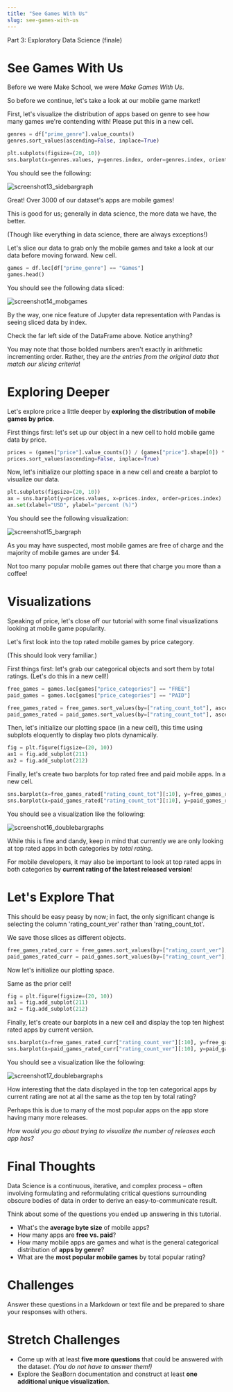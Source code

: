 ```yaml
---
title: "See Games With Us"
slug: see-games-with-us
---
```


Part 3: Exploratory Data Science (finale)

# See Games With Us

Before we were Make School, we were *Make Games With Us*.

So before we continue, let's take a look at our mobile game market!

First, let's visualize the distribution of apps based on genre to see how many games we're contending with! Please put this in a new cell.

```py
genres = df["prime_genre"].value_counts()
genres.sort_values(ascending=False, inplace=True)

plt.subplots(figsize=(20, 10))
sns.barplot(x=genres.values, y=genres.index, order=genres.index, orient="h")
```

You should see the following:

![screenshot13_sidebargraph](../media/screenshot13_sidebargraph.png?raw=true)

Great! Over 3000 of our dataset's apps are mobile games!

This is good for us; generally in data science, the more data we have, the better.

(Though like everything in data science, there are always exceptions!)

Let's slice our data to grab only the mobile games and take a look at our data before moving forward. New cell.

```py
games = df.loc[df["prime_genre"] == "Games"]
games.head()
```

You should see the following data sliced:

![screenshot14_mobgames](../media/screenshot14_mobgames.png?raw=true)

By the way, one nice feature of Jupyter data representation with Pandas is seeing sliced data by index.

Check the far left side of the DataFrame above. Notice anything?

You may note that those bolded numbers aren't exactly in arithmetic incrementing order. Rather, they are *the entries from the original data that match our slicing criteria*!

# Exploring Deeper

Let's explore price a little deeper by **exploring the distribution of mobile games by price**.

First things first: let's set up our object in a new cell to hold mobile game data by price.

```py
prices = (games["price"].value_counts()) / (games["price"].shape[0]) * 100
prices.sort_values(ascending=False, inplace=True)
```

Now, let's initialize our plotting space in a new cell and create a barplot to visualize our data.

```py
plt.subplots(figsize=(20, 10))
ax = sns.barplot(y=prices.values, x=prices.index, order=prices.index)
ax.set(xlabel="USD", ylabel="percent (%)")
```

You should see the following visualization:

![screenshot15_bargraph](../media/screenshot15_bargraph.png?raw=true)

As you may have suspected, most mobile games are free of charge and the majority of mobile games are under $4.

Not too many popular mobile games out there that charge you more than a coffee!

# Visualizations

Speaking of price, let's close off our tutorial with some final visualizations looking at mobile game popularity.

Let's first look into the top rated mobile games by price category.

(This should look very familiar.)

First things first: let's grab our categorical objects and sort them by total ratings. (Let's do this in a new cell!)

```py
free_games = games.loc[games["price_categories"] == "FREE"]
paid_games = games.loc[games["price_categories"] == "PAID"]

free_games_rated = free_games.sort_values(by=["rating_count_tot"], ascending=False)
paid_games_rated = paid_games.sort_values(by=["rating_count_tot"], ascending=False)
```

Then, let's initialize our plotting space (in a new cell), this time using subplots eloquently to display two plots dynamically.

```py
fig = plt.figure(figsize=(20, 10))
ax1 = fig.add_subplot(211)
ax2 = fig.add_subplot(212)
```

Finally, let's create two barplots for top rated free and paid mobile apps. In a new cell.

```py
sns.barplot(x=free_games_rated["rating_count_tot"][:10], y=free_games_rated["track_name"][:10], ax=ax1)
sns.barplot(x=paid_games_rated["rating_count_tot"][:10], y=paid_games_rated["track_name"][:10], ax=ax2)
```

You should see a visualization like the following:

![screenshot16_doublebargraphs](../media/screenshot16_doublebargraphs.png?raw=true)

While this is fine and dandy, keep in mind that currently we are only looking at top rated apps in both categories by *total rating*.

For mobile developers, it may also be important to look at top rated apps in both categories by **current rating of the latest released version**!

# Let's Explore That

This should be easy peasy by now; in fact, the only significant change is selecting the column 'rating_count_ver' rather than 'rating_count_tot'.

We save those slices as different objects.

```py
free_games_rated_curr = free_games.sort_values(by=["rating_count_ver"], ascending=False)
paid_games_rated_curr = paid_games.sort_values(by=["rating_count_ver"], ascending=False)
```

Now let's initialize our plotting space.

Same as the prior cell!

```py
fig = plt.figure(figsize=(20, 10))
ax1 = fig.add_subplot(211)
ax2 = fig.add_subplot(212)
```

Finally, let's create our barplots in a new cell and display the top ten highest rated apps by current version.

```py
sns.barplot(x=free_games_rated_curr["rating_count_ver"][:10], y=free_games_rated_curr["track_name"][:10], ax=ax1)
sns.barplot(x=paid_games_rated_curr["rating_count_ver"][:10], y=paid_games_rated_curr["track_name"][:10], ax=ax2)
```

You should see a visualization like the following:

![screenshot17_doublebargraphs](../media/screenshot17_doublebargraphs.png?raw=true)

How interesting that the data displayed in the top ten categorical apps by current rating are not at all the same as the top ten by total rating?

Perhaps this is due to many of the most popular apps on the app store having many more releases.

*How would you go about trying to visualize the number of releases each app has?*

# Final Thoughts

Data Science is a continuous, iterative, and complex process – often involving formulating and reformulating critical questions surrounding obscure bodies of data in order to derive an easy-to-communicate result.

Think about some of the questions you ended up answering in this tutorial.

- What's the **average byte size** of mobile apps?
- How many apps are **free vs. paid**?
- How many mobile apps are games and what is the general categorical distribution of **apps by genre**?
- What are the **most popular mobile games** by total popular rating?


# Challenges

Answer these questions in a Markdown or text file and be prepared to share your responses with others.

# Stretch Challenges

- Come up with at least **five more questions** that could be answered with the dataset. *(You do not have to answer them!)*
- Explore the SeaBorn documentation and construct at least **one additional unique visualization**.
